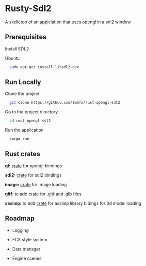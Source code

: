 
# Rusty-Sdl2

A skelleton of an appiclation that uses opengl in a sdl2 window



## Prerequisites

Install SDL2

Ubuntu

```bash
  sudo apt-get install libsdl2-dev
```


    
## Run Locally

Clone the project

```bash
  git clone https://github.com/lmmfs/rust-opengl-sdl2
```

Go to the project directory

```bash
  cd rust-opengl-sdl2
```

Run the application

```bash
  cargo run
```


## Rust crates

**gl:** [crate](https://crates.io/crates/gl) for opengl bindings

**sdl2:** [crate](https://crates.io/crates/sdl2) for sdl2 bindings 

**image:** [crate](https://crates.io/crates/image) for image loading

**gltf:** to add [crate](https://crates.io/crates/gltf) for .gltf and .glb files 

**assimp:** to add [crate](https://crates.io/crates/assimp) for assimp library bidings for 3d model loading 

## Roadmap

- Logging

- ECS style system

- Data manager

- Engine scenes
